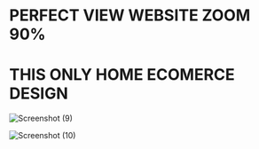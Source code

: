 
# PERFECT VIEW WEBSITE  ZOOM 90%
# THIS ONLY HOME ECOMERCE DESIGN

![Screenshot (9)](https://user-images.githubusercontent.com/65035416/150074140-f39f7fda-de5b-4ee8-adba-20523fbaa9fa.png)

![Screenshot (10)](https://user-images.githubusercontent.com/65035416/150074041-e0feec29-022c-4605-9208-48be8f25e801.png)
